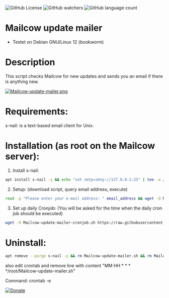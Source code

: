 ![GitHub License](https://img.shields.io/github/license/Sub-7/Mailcow-update-mailer) ![GitHub watchers](https://img.shields.io/github/watchers/Sub-7/Mailcow-update-mailer) ![GitHub language count](https://img.shields.io/github/languages/count/Sub-7/Mailcow-update-mailer)





# Mailcow update mailer
- Testet on Debian GNU/Linux 12 (bookworm)
# Description
This script checks Mailcow for new updates and sends you an email if there is anything new.

[![Mailcow-update-mailer.png](https://i.postimg.cc/brsvx09t/Mailcow-update-mailer.png)](https://postimg.cc/kRP99bZJ)

# Requirements:
s-nail: is a text-based email client for Unix.
# Installation (as root on the Mailcow server):
1. Install s-nail:
```sh
apt install s-nail -y && echo "set smtp=smtp://127.0.0.1:25" | tee -a /etc/s-nail.rc
```
2. Setup:
(download script, query email address, execute)
```sh
read -p "Please enter your e-mail address: " email_address && wget -O Mailcow-update-mailer.sh https://raw.githubusercontent.com/Sub-7/Mailcow-update-mailer/main/Mailcow-update-mailer.sh && chmod +x Mailcow-update-mailer.sh && sed -i "s/^\(email_address=\).*\$/\1\"$email_address\"/" Mailcow-update-mailer.sh && ./Mailcow-update-mailer.sh
```
3. Set up daily Cronjob:
(You will be asked for the time when the daily cron job should be executed)
```sh
wget -O Mailcow-update-mailer-cronjob.sh https://raw.githubusercontent.com/Sub-7/Mailcow-update-mailer/main/Mailcow-update-mailer-cronjob.sh && bash Mailcow-update-mailer-cronjob.sh
```
# Uninstall:
```sh
apt remove --purge s-nail -y && rm Mailcow-update-mailer.sh && rm Mailcow-update-mailer-cronjob.sh
```
also edit crontab and remove line with content "MM HH * * * */root/Mailcow-update-mailer.sh"

Command: crontab -e

[![Donate](https://img.shields.io/badge/Donate-PayPal-green.svg)](https://www.paypal.com/paypalme/SubS7v7n)
